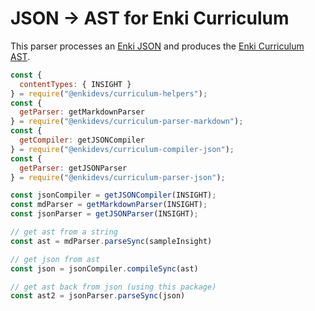 # JSON -> AST for Enki Curriculum

This parser processes an [Enki JSON](https://github.com/enkidevs/curriculum-processors/tree/master/packages/curriculum-compiler-json) and produces the [Enki Curriculum AST](https://github.com/enkidevs/curriculum-processors/tree/master/packages/curriculum-parser-markdown).

```js
const {
  contentTypes: { INSIGHT }
} = require("@enkidevs/curriculum-helpers");
const {
  getParser: getMarkdownParser
} = require("@enkidevs/curriculum-parser-markdown");
const {
  getCompiler: getJSONCompiler
} = require("@enkidevs/curriculum-compiler-json");
const {
  getParser: getJSONParser
} = require("@enkidevs/curriculum-parser-json");

const jsonCompiler = getJSONCompiler(INSIGHT);
const mdParser = getMarkdownParser(INSIGHT);
const jsonParser = getJSONParser(INSIGHT);

// get ast from a string
const ast = mdParser.parseSync(sampleInsight)

// get json from ast
const json = jsonCompiler.compileSync(ast)

// get ast back from json (using this package)
const ast2 = jsonParser.parseSync(json)
```